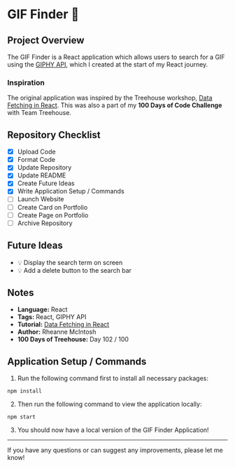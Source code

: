 # GIF Finder :movie_camera:

## Project Overview
The GIF Finder is a React application which allows users to search for a GIF using the [GIPHY API](https://developers.giphy.com/), which I created at the start of my React journey.

### Inspiration
The original application was inspired by the Treehouse workshop, [Data Fetching in React](https://teamtreehouse.com/library/data-fetching-in-react). This was also a part of my **100 Days of Code Challenge** with Team Treehouse.

<!-- ### Customising the Application -->

## Repository Checklist
- [x] Upload Code
- [x] Format Code
- [x] Update Repository
- [x] Update README
- [x] Create Future Ideas
- [x] Write Application Setup / Commands
- [ ] Launch Website
- [ ] Create Card on Portfolio
- [ ] Create Page on Portfolio
- [ ] Archive Repository

## Future Ideas
- :bulb: Display the search term on screen
- :bulb: Add a delete button to the search bar

## Notes
- **Language:** React
- **Tags:** React, GIPHY API
- **Tutorial:** [Data Fetching in React](https://teamtreehouse.com/library/data-fetching-in-react)
- **Author:** Rheanne McIntosh
- **100 Days of Treehouse:** Day 102 / 100

## Application Setup / Commands
1. Run the following command first to install all necessary packages:
```
npm install
```
2. Then run the following command to view the application locally:
```
npm start
```
3. You should now have a local version of the GIF Finder Application!

<hr>

If you have any questions or can suggest any improvements, please let me know!

